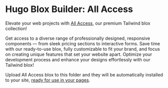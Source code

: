 # Hugo Blox Builder: All Access

Elevate your web projects with [All Access](https://suresta.com/sponsor/), our premium Tailwind blox collection!

Get access to a diverse range of professionally designed, responsive components — from sleek pricing sections to interactive forms. Save time with our ready-to-use blox, fully customizable to fit your brand, and focus on creating unique features that set your website apart. Optimize your development process and enhance your designs effortlessly with our Tailwind blox!

Upload All Access blox to this folder and they will be automatically installed to your site, [ready for use in your pages](https://docs.suresta.com/getting-started/page-builder/).
